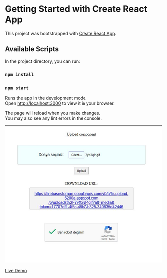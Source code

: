 # Getting Started with Create React App

This project was bootstrapped with [Create React App](https://github.com/facebook/create-react-app).

## Available Scripts

In the project directory, you can run:

### `npm install`

### `npm start`

Runs the app in the development mode.\
Open [http://localhost:3000](http://localhost:3000) to view it in your browser.

The page will reload when you make changes.\
You may also see any lint errors in the console.

<img src="https://github.com/murderuo/React-Uploader-with-google-reCaptcha-and-firebase-storeage/blob/main/src/components/ss.JPG" alt="" />


<a href='https://app.netlify.com/sites/fileuploaderwithrecaptcha'> Live Demo </a>
